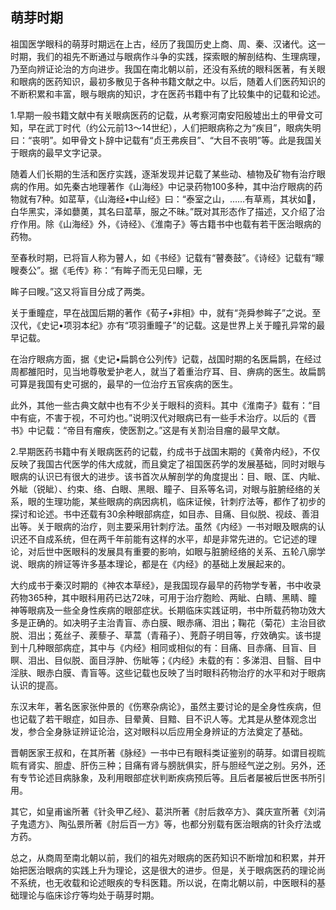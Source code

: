 ## 萌芽时期

祖国医学眼科的萌芽时期远在上古，经历了我国历史上商、周、秦、汉诸代。这一时期，我们的祖先不断通过与眼病作斗争的实践，探索眼的解剖结构、生理病理，乃至向辨证论治的方向进步。我国在南北朝以前，还没有系统的眼科医著，有关眼和眼病的医药知识，最初多散见于各种书籍文献之中。以后，随着人们医药知识的不断积累和丰富，眼与眼病的知识，才在医药书籍中有了比较集中的记载和论述。

1.早期一般书籍文献中有关眼病医药的记载，从考察河南安阳殷墟出土的甲骨文可知，早在武丁时代（约公元前13〜14世纪），人们把眼病称之为“疾目”，眼病失明曰：“丧明”。如甲骨文卜辞中记载有“贞王弗疾目”、“大目不丧明”等。此是我国关于眼病的最早文字记录。

随着人们长期的生活和医疗实践，逐渐发现并记载了某些动、植物及矿物有治疗眼病的作用。如先秦古地理著作《山海经》中记录药物100多种，其中治疗眼病的药物就有7种。如䔄草，《山海经•中山经》曰：“泰室之山，……有草焉，其状如𦬸，白华黑实，泽如蘡薁，其名曰䔄草，服之不昧。”既对其形态作了描述，又介绍了治疗作用。除《山海经》外，《诗经》、《淮南子》等古籍书中也载有若干医治眼病的药物。

至春秋时期，已将盲人称为瞽人，如《书经》记载有“瞽奏鼓”。《诗经》记载有“矇瞍奏公”。据《毛传》称：“有眸子而无见曰矇，无

眸子曰瞍。”这又将盲目分成了两类。

关于重瞳症，早在战国后期的著作《荀子•非相》中，就有“尧舜参眸子”之说。至汉代，《史记•项羽本纪》亦有“项羽重瞳子”的记载。这是世界上关于瞳孔异常的最早记载。

在治疗眼病方面，据《史记•扁鹊仓公列传》记载，战国时期的名医扁鹊，在经过周都雒阳时，见当地尊敬爱护老人，就当了着重治疗耳、目、痹病的医生。故扁鹊可算是我国有史可据的，最早的一位治疗五官疾病的医生。

此外，其他一些古典文献中也有不少关于眼科的资料。其中《淮南子》载有：“目中有疵，不害于视，不可灼也。”说明汉代对眼病已有一些手术治疗。以后的《晋书》中记载：“帝目有瘤疾，使医割之。”这是有关割治目瘤的最早文献。

2.早期医药书籍中有关眼病医药的记载，约成书于战国末期的《黄帝内经》，不仅反映了我国古代医学的伟大成就，而且奠定了祖国医药学的发展基础，同时对眼与眼病的认识已有很大的进步。该书首次从解剖学的角度提出：目、眼、匡、内眦、外眦（锐眦）、约束、络、白眼、黑眼、瞳子、目系等名词，对眼与脏腑经络的关系，眼的生理功能，某些眼病的病因病机，临床证候，针刺疗法等，都作了初步的探讨和论述。书中还载有30余种眼部病症，如目赤、目痛、目似脱、视歧、善泪出等。关于眼病的治疗，则主要采用针刺疗法。虽然《内经》一书对眼及眼病的认识还不自成系统，但在两千年前能有这样的水平，却是非常先进的。它记述的理论，对后世中医眼科的发展具有重要的影响，如眼与脏腑经络的关系、五轮八廓学说、眼病的辨证等许多基本理论，都是在《内经》的基础上发展起来的。

大约成书于秦汉时期的《神农本草经》，是我国现存最早的药物学专著，书中收录药物365种，其中眼科用药已达72味，可用于治疗胞睑、两眦、白睛、黑睛、瞳神等眼病及一些全身性疾病的眼部症状。长期临床实践证明，书中所载药物功效大多是正确的。如决明子主治青盲、赤白膜、眼赤痛、泪出；鞠花（菊花）主治目欲脱、泪出；菟丝子、蒺藜子、草蒿（青葙子）、茺蔚子明目等，疗效确实。该书提到十几种眼部病症，其中与《内经》相同或相似的有：目痛、目赤痛、目盲、目瞑、泪出、目似脱、面目浮肿、伤眦等；《内经》未载的有：多涕泪、目翳、目中淫肤、眼赤白膜、青盲等。这些记载也反映了当时眼科药物治疗的水平和对于眼病认识的提高。

东汉末年，著名医家张仲景的《伤寒杂病论》，虽然主要讨论的是全身性疾病，但也记载了若干眼症，如目赤、目晕黄、目黯、目不识人等。尤其是从整体观念岀发，参合全身脉证辨证论治，这对眼科以后应用全身辨证的方法奠定了基础。

晋朝医家王叔和，在其所著《脉经》一书中已有眼科类证鉴别的萌芽。如谓目视䀮䀮有肾实、胆虚、肝伤三种；目痛有肾与膀胱俱实，肝与胆经气逆之别。另外，还有专节论述目病脉象，及利用眼部症状判断疾病预后等。且后者屡被后世医书所引用。

其它，如皇甫谧所著《针灸甲乙经》、葛洪所著《肘后救卒方》、龚庆宣所著《刘涓子鬼遗方》、陶弘景所著《肘后百一方》等，也都分别载有医治眼病的针灸疗法或方药。

总之，从商周至南北朝以前，我们的祖先对眼病的医药知识不断增加和积累，并开始把医治眼病的实践上升为理论，这是很大的进步。但是，关于眼病医药的理论尚不系统，也无收载和论述眼疾的专科医籍。所以说，在南北朝以前，中医眼科的基础理论与临床诊疗等均处于萌芽时期。
